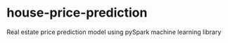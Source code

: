 
# house-price-prediction
Real estate price prediction model using pySpark machine learning library
